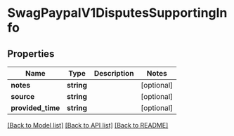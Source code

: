# SwagPaypalV1DisputesSupportingInfo

## Properties
Name | Type | Description | Notes
------------ | ------------- | ------------- | -------------
**notes** | **string** |  | [optional] 
**source** | **string** |  | [optional] 
**provided_time** | **string** |  | [optional] 

[[Back to Model list]](../../README.md#documentation-for-models) [[Back to API list]](../../README.md#documentation-for-api-endpoints) [[Back to README]](../../README.md)

